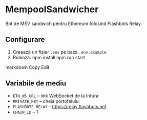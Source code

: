 # MempoolSandwicher
Bot de MEV sandwich pentru Ethereum folosind Flashbots Relay.

## Configurare
1. Creează un fișier `.env` pe baza `.env.example`
2. Rulează:
npm install
npm run start

markdown
Copy
Edit

## Variabile de mediu
- `ETH_WS_URL` – link WebSocket de la Infura
- `PRIVATE_KEY` – cheia portofelului
- `FLASHBOTS_RELAY` – https://relay.flashbots.net
- `CHAIN_ID` – 1
